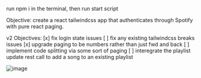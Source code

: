run npm i in the terminal, then run start script

Objective: create a react tailwindcss app that authenticates through Spotify with pure react paging.

v2 Objectives:
[x] fix login state issues
[ ] fix any existing tailwindcss breaks issues
[x] upgrade paging to be numbers rather than just fwd and back
[ ] implement code splitting via some sort of paging
[ ] interegrate the playlist update rest call to add a song to an existing playlist

![image](https://user-images.githubusercontent.com/6600605/185468944-e0c2ef6b-4fb7-4892-ad1a-0a48a05aa754.png)
